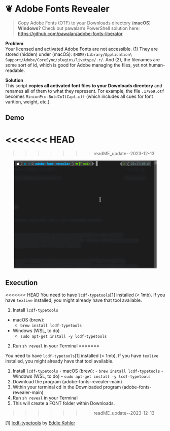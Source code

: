 # ❦ Adobe Fonts Revealer

> Copy Adobe Fonts (OTF) to your Downloads directory (**macOS**)  
> **Windows?** Check out pawalan’s PowerShell solution here: https://github.com/pawalan/adobe-fonts-liberator

**Problem**  
Your licensed and activated Adobe Fonts are not accessible. (1) They are stored (hidden) under (macOS): `$HOME/Library/Application\ Support/Adobe/CoreSync/plugins/livetype/.r/`. And (2), the filenames are some sort of id, which is good for Adobe managing the files, yet not human-readable.

**Solution**  
This script **copies all activated font files to your Downloads directory** and renames all of them to what they represent.
For example, the file `.17969.otf` becomes `MinionPro-BoldCnItCapt.otf` (which includes all cues for font varition, weight, etc.).

## Demo
<<<<<<< HEAD
=======

>>>>>>> readME_update--2023-12-13
<p align="center">
  <img src="adobe-font-revealer.gif" width="450" />
</p>

## Execution
<<<<<<< HEAD
You need to have `lcdf-typetools`[1] installed (< 1mb). If you have `texlive` installed, you might already have that tool available.

1. Install `lcdf-typetools`
- macOS (brew):
  - `brew install lcdf-typetools`
- Windows (WSL, to do)
  - `sudo apt-get install -y lcdf-typetools`

2. Run `sh reveal` in your Terminal
=======

You need to have `lcdf-typetools`[1] installed (< 1mb). If you have `texlive` installed, you might already have that tool available.

1. Install `lcdf-typetools` - macOS (brew): - `brew install lcdf-typetools` - Windows (WSL, to do) - `sudo apt-get install -y lcdf-typetools`
2. Download the program (adobe-fonts-revealer-main)
3. Within your terminal cd in the Downloaded program (adobe-fonts-revealer-main)
4. Run `sh reveal` in your Terminal
5. This will create a FONT folder within Downloads.
>>>>>>> readME_update--2023-12-13

[1] [lcdf-typetools](https://github.com/kohler/lcdf-typetools) by [Eddie Kohler](https://github.com/kohler)
